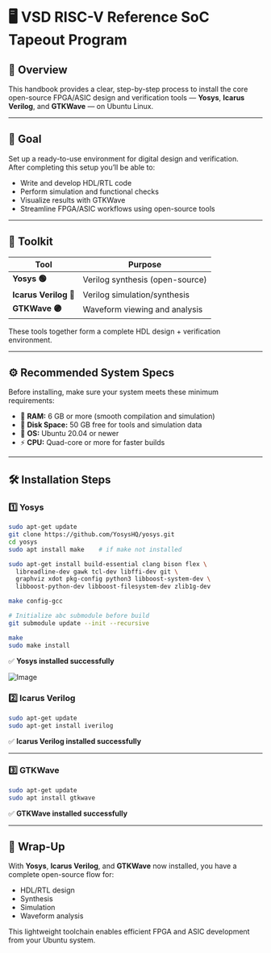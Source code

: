 # 🖥️ VSD RISC-V Reference SoC Tapeout Program  

## 📍 Overview  

This handbook provides a clear, step-by-step process to install the core open-source FPGA/ASIC design and verification tools — **Yosys**, **Icarus Verilog**, and **GTKWave** — on Ubuntu Linux.  

---

## 🎯 Goal  

Set up a ready-to-use environment for digital design and verification.  
After completing this setup you’ll be able to:  

- Write and develop HDL/RTL code  
- Perform simulation and functional checks  
- Visualize results with GTKWave  
- Streamline FPGA/ASIC workflows using open-source tools  

---

## 🔧 Toolkit  

| Tool | Purpose |
|------|---------|
| **Yosys 🟢** | Verilog synthesis (open-source) |
| **Icarus Verilog 🔵** | Verilog simulation/synthesis |
| **GTKWave 🟣** | Waveform viewing and analysis |

These tools together form a complete HDL design + verification environment.  

---

## ⚙️ Recommended System Specs  

Before installing, make sure your system meets these minimum requirements:  

- 💾 **RAM:** 6 GB or more (smooth compilation and simulation)  
- 📂 **Disk Space:** 50 GB free for tools and simulation data  
- 🐧 **OS:** Ubuntu 20.04 or newer  
- ⚡ **CPU:** Quad-core or more for faster builds  

---

## 🛠 Installation Steps  

### 1️⃣ Yosys  

```bash
sudo apt-get update
git clone https://github.com/YosysHQ/yosys.git
cd yosys
sudo apt install make    # if make not installed

sudo apt-get install build-essential clang bison flex \
  libreadline-dev gawk tcl-dev libffi-dev git \
  graphviz xdot pkg-config python3 libboost-system-dev \
  libboost-python-dev libboost-filesystem-dev zlib1g-dev

make config-gcc

# Initialize abc submodule before build
git submodule update --init --recursive

make
sudo make install
```

✅ **Yosys installed successfully**  

![Image](https://github.com/user-attachments/assets/dffc719b-ec28-4954-a1e4-bdaa4a700b0c)

### 2️⃣ Icarus Verilog  

```bash
sudo apt-get update
sudo apt-get install iverilog
```

✅ **Icarus Verilog installed successfully**  

---

### 3️⃣ GTKWave  

```bash
sudo apt-get update
sudo apt install gtkwave
```

✅ **GTKWave installed successfully**  

---

## 🚀 Wrap-Up  

With **Yosys**, **Icarus Verilog**, and **GTKWave** now installed, you have a complete open-source flow for:  

- HDL/RTL design  
- Synthesis  
- Simulation  
- Waveform analysis  

This lightweight toolchain enables efficient FPGA and ASIC development from your Ubuntu system.  
````
